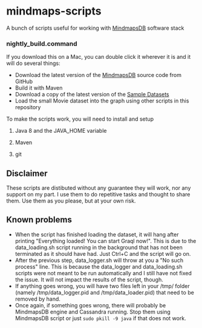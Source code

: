 # mindmaps-scripts

A bunch of scripts useful for working with [MindmapsDB](https://mindmaps.io) software stack

### nightly_build.command
If you download this on a Mac, you can double click it wherever it is and it will do several things:
* Download the latest version of the [MindmapsDB](https://github.com/mindmapsdb/mindmapsdb) source code from GitHub
* Build it with Maven
* Download a copy of the latest version of the [Sample Datasets](https://github.com/mindmapsdb/sample-datasets)
* Load the small Movie dataset into the graph using other scripts in this repository

To make the scripts work, you will need to install and setup

1. Java 8 and the JAVA_HOME variable

2. Maven

3. git

## Disclaimer
These scripts are distibuted without any guarantee they will work, nor any support on my part. I use them to do repetitive tasks and thought to share them. Use them as you please, but at your own risk.

## Known problems

* When the script has finished loading the dataset, it will hang after printing "Everything loaded! You can start Graql now!". This is due to the data_loading.sh script running in the background that has not been terminated as it should have had. Just Ctrl+C and the script will go on.
* After the previous step, data_logger.sh will throw at you a "No such process" line. This is because the data_logger and data_loading.sh scripts were not meant to be run automatically and I still have not fixed the issue. It will not impact the results of the script, though.
* If anything goes wrong, you will have two files left in your /tmp/ folder (namely /tmp/data_logger.pid and /tmp/data_loader.pid) that need to be removed by hand.
* Once again, if something goes wrong, there will probably be MindmapsDB engine and Cassandra running. Stop them using MindmapsDB script or just ```sudo pkill -9 java``` if that does not work.